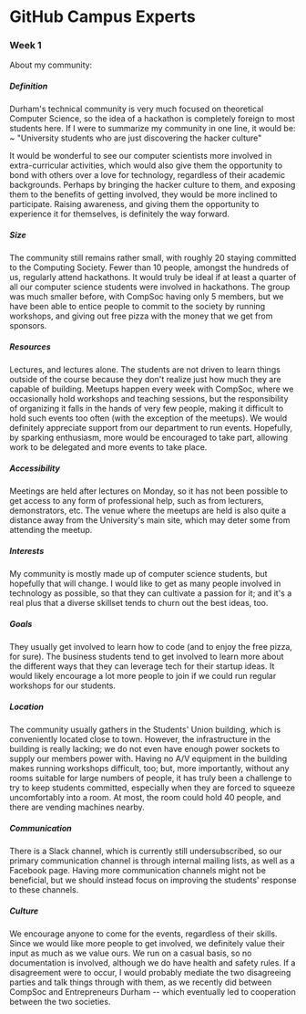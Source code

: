 # GitHub Campus Experts
### Week 1

About my community:

##### Definition
Durham's technical community is very much focused on theoretical Computer Science, so the idea of a hackathon is completely foreign to most students here. If I were to summarize my community in one line, it would be:
~ "University students who are just discovering the hacker culture"

It would be wonderful to see our computer scientists more involved in extra-curricular activities, which would also give them the opportunity to bond with others over a love for technology, regardless of their academic backgrounds. Perhaps by bringing the hacker culture to them, and exposing them to the benefits of getting involved, they would be more inclined to participate. Raising awareness, and giving them the opportunity to experience it for themselves, is definitely the way forward.

##### Size
The community still remains rather small, with roughly 20 staying committed to the Computing Society. Fewer than 10 people, amongst the hundreds of us, regularly attend hackathons. It would truly be ideal if at least a quarter of all our computer science students were involved in hackathons. The group was much smaller before, with CompSoc having only 5 members, but we have been able to entice people to commit to the society by running workshops, and giving out free pizza with the money that we get from sponsors.

##### Resources
Lectures, and lectures alone. The students are not driven to learn things outside of the course because they don't realize just how much they are capable of building. Meetups happen every week with CompSoc, where we occasionally hold workshops and teaching sessions, but the responsibility of organizing it falls in the hands of very few people, making it difficult to hold such events too often (with the exception of the meetups). We would definitely appreciate support from our department to run events. Hopefully, by sparking enthusiasm, more would be encouraged to take part, allowing work to be delegated and more events to take place.

##### Accessibility
Meetings are held after lectures on Monday, so it has not been possible to get access to any form of professional help, such as from lecturers, demonstrators, etc. The venue where the meetups are held is also quite a distance away from the University's main site, which may deter some from attending the meetup.

##### Interests
My community is mostly made up of computer science students, but hopefully that will change. I would like to get as many people involved in technology as possible, so that they can cultivate a passion for it; and it's a real plus that a diverse skillset tends to churn out the best ideas, too.

##### Goals
They usually get involved to learn how to code (and to enjoy the free pizza, for sure). The business students tend to get involved to learn more about the different ways that they can leverage tech for their startup ideas. It would likely encourage a lot more people to join if we could run regular workshops for our students.

##### Location
The community usually gathers in the Students' Union building, which is conveniently located close to town. However, the infrastructure in the building is really lacking; we do not even have enough power sockets to supply our members power with. Having no A/V equipment in the building makes running workshops difficult, too; but, more importantly, without any rooms suitable for large numbers of people, it has truly been a challenge to try to keep students committed, especially when they are forced to squeeze uncomfortably into a room. At most, the room could hold 40 people, and there are vending machines nearby.

##### Communication
There is a Slack channel, which is currently still undersubscribed, so our primary communication channel is through internal mailing lists, as well as a Facebook page. Having more communication channels might not be beneficial, but we should instead focus on improving the students' response to these channels.

##### Culture
We encourage anyone to come for the events, regardless of their skills. Since we would like more people to get involved, we definitely value their input as much as we value ours. We run on a casual basis, so no documentation is involved, although we do have health and safety rules. If a disagreement were to occur, I would probably mediate the two disagreeing parties and talk things through with them, as we recently did between CompSoc and Entrepreneurs Durham -- which eventually led to cooperation between the two societies.